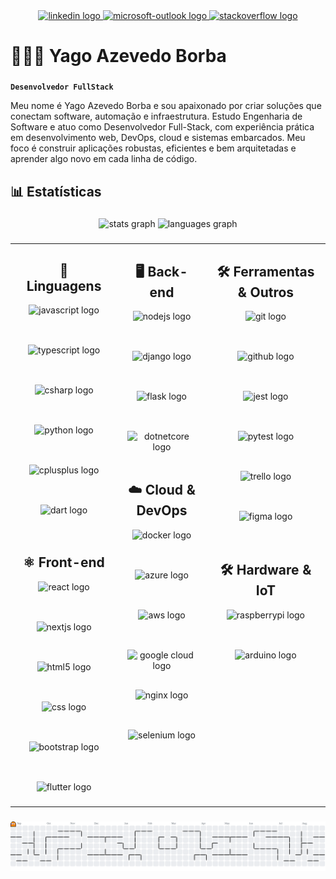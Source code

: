 <div align="center">
  <a href="https://www.linkedin.com/in/yagoborba/" target="_blank">
    <img src="https://raw.githubusercontent.com/maurodesouza/profile-readme-generator/master/src/assets/icons/social/linkedin/default.svg" width="52" height="40" alt="linkedin logo"  />
  </a>
  <a href="mailto:dev.yagoaborba@hotmail.com" target="_blank">
    <img src="https://raw.githubusercontent.com/maurodesouza/profile-readme-generator/master/src/assets/icons/social/microsoft-outlook/default.svg" width="52" height="40" alt="microsoft-outlook logo"  />
  </a>
  <a href="https://stackoverflow.com/users/18186036/yago-borba" target="_blank">
    <img src="https://raw.githubusercontent.com/maurodesouza/profile-readme-generator/master/src/assets/icons/social/stackoverflow/default.svg" width="52" height="40" alt="stackoverflow logo"  />
  </a>
</div>

###

<h1 align="left">👩🏻‍💻 Yago Azevedo Borba</h1>

###
<p align="left"><strong><code>Desenvolvedor FullStack</code></strong></p>
<p align="left">Meu nome é Yago Azevedo Borba e sou apaixonado por criar soluções que conectam software, automação e infraestrutura. Estudo Engenharia de Software e atuo como Desenvolvedor Full-Stack, com experiência prática em desenvolvimento web, DevOps, cloud e sistemas embarcados. Meu foco é construir aplicações robustas, eficientes e bem arquitetadas e aprender algo novo em cada linha de código.</p>

###

<h2 align="left">📊 Estatísticas</h2>

###

<div align="center">
  <img src="https://github-readme-stats.vercel.app/api?username=YagoBorba&hide_title=false&hide_rank=false&show_icons=true&include_all_commits=true&count_private=true&disable_animations=false&theme=dracula&locale=en&hide_border=false&order=1" height="150" alt="stats graph"  />
  <img src="https://github-readme-stats.vercel.app/api/top-langs?username=YagoBorba&locale=en&hide_title=false&layout=compact&card_width=320&langs_count=5&theme=dracula&hide_border=false&order=2" height="150" alt="languages graph"  />
</div>

###

<table align="center" style="width: 100%; max-width: 960px; margin: auto; text-align: center;">
  <tr>
    <td style="vertical-align: top; padding: 0 16px;">
      <h2>🤖 Linguagens</h2>
      <div style="display:flex; flex-wrap: wrap; justify-content: center; gap: 24px; max-width: 200px; margin: auto;">
        <img src="https://cdn.jsdelivr.net/gh/devicons/devicon/icons/javascript/javascript-original.svg" height="40" alt="javascript logo" />
        <img src="https://cdn.jsdelivr.net/gh/devicons/devicon/icons/typescript/typescript-original.svg" height="40" alt="typescript logo" />
        <img src="https://cdn.jsdelivr.net/gh/devicons/devicon/icons/csharp/csharp-original.svg" height="40" alt="csharp logo" />
        <img src="https://cdn.jsdelivr.net/gh/devicons/devicon/icons/python/python-original.svg" height="40" alt="python logo" />
        <img src="https://cdn.jsdelivr.net/gh/devicons/devicon/icons/cplusplus/cplusplus-original.svg" height="40" alt="cplusplus logo" />
        <img src="https://cdn.jsdelivr.net/gh/devicons/devicon/icons/dart/dart-original.svg" height="40" alt="dart logo" />
      </div>
      <h2 style="margin-top: 40px;">⚛️ Front-end</h2>
      <div style="display:flex; flex-wrap: wrap; justify-content: center; gap: 24px; max-width: 200px; margin: auto;">
        <img src="https://cdn.jsdelivr.net/gh/devicons/devicon/icons/react/react-original.svg" height="40" alt="react logo" />
        <img src="https://cdn.jsdelivr.net/gh/devicons/devicon/icons/nextjs/nextjs-original.svg" height="40" alt="nextjs logo" />
        <img src="https://cdn.jsdelivr.net/gh/devicons/devicon/icons/html5/html5-original.svg" height="40" alt="html5 logo" />
        <img src="https://cdn.jsdelivr.net/gh/devicons/devicon/icons/css3/css3-original.svg" height="40" alt="css logo" />
        <img src="https://cdn.jsdelivr.net/gh/devicons/devicon/icons/bootstrap/bootstrap-original.svg" height="40" alt="bootstrap logo" />
        <img src="https://cdn.jsdelivr.net/gh/devicons/devicon/icons/flutter/flutter-original.svg" height="40" alt="flutter logo" />
      </div>
    </td>
    <td style="vertical-align: top; padding: 0 16px;">
      <h2>🖥️ Back-end</h2>
      <div style="display:flex; flex-wrap: wrap; justify-content: center; gap: 24px; max-width: 200px; margin: auto;">
        <img src="https://cdn.jsdelivr.net/gh/devicons/devicon/icons/nodejs/nodejs-original.svg" height="40" alt="nodejs logo" />
        <img src="https://cdn.jsdelivr.net/gh/devicons/devicon/icons/django/django-plain.svg" height="40" alt="django logo" />
        <img src="https://cdn.jsdelivr.net/gh/devicons/devicon/icons/flask/flask-original.svg" height="40" alt="flask logo" />
        <img src="https://cdn.jsdelivr.net/gh/devicons/devicon/icons/dotnetcore/dotnetcore-original.svg" height="40" alt="dotnetcore logo" />
      </div>
      <h2 style="margin-top: 40px;">☁️ Cloud & DevOps</h2>
      <div style="display:flex; flex-wrap: wrap; justify-content: center; gap: 24px; max-width: 200px; margin: auto;">
        <img src="https://cdn.jsdelivr.net/gh/devicons/devicon/icons/docker/docker-original.svg" height="40" alt="docker logo" />
        <img src="https://cdn.jsdelivr.net/gh/devicons/devicon/icons/azure/azure-original.svg" height="40" alt="azure logo" />
        <img src="https://cdn.jsdelivr.net/gh/devicons/devicon/icons/amazonwebservices/amazonwebservices-line-wordmark.svg" height="40" alt="aws logo" />
        <img src="https://cdn.jsdelivr.net/gh/devicons/devicon/icons/googlecloud/googlecloud-original.svg" height="40" alt="google cloud logo" />
        <img src="https://cdn.jsdelivr.net/gh/devicons/devicon/icons/nginx/nginx-original.svg" height="40" alt="nginx logo" />
        <img src="https://cdn.jsdelivr.net/gh/devicons/devicon/icons/selenium/selenium-original.svg" height="40" alt="selenium logo" />
      </div>
    </td>
    <td style="vertical-align: top; padding: 0 16px;">
      <h2>🛠️ Ferramentas & Outros</h2>
      <div style="display:flex; flex-wrap: wrap; justify-content: center; gap: 24px; max-width: 200px; margin: auto;">
        <img src="https://cdn.jsdelivr.net/gh/devicons/devicon/icons/git/git-original.svg" height="40" alt="git logo" />
        <img src="https://cdn.jsdelivr.net/gh/devicons/devicon/icons/github/github-original.svg" height="40" alt="github logo" />
        <img src="https://cdn.jsdelivr.net/gh/devicons/devicon/icons/jest/jest-plain.svg" height="40" alt="jest logo" />
        <img src="https://cdn.jsdelivr.net/gh/devicons/devicon/icons/pytest/pytest-original.svg" height="40" alt="pytest logo" />
        <img src="https://cdn.jsdelivr.net/gh/devicons/devicon/icons/trello/trello-plain.svg" height="40" alt="trello logo" />
        <img src="https://cdn.jsdelivr.net/gh/devicons/devicon/icons/figma/figma-original.svg" height="40" alt="figma logo" />
      </div>
      <h2 style="margin-top: 40px;">🛠️ Hardware & IoT</h2>
      <div style="display:flex; flex-wrap: wrap; justify-content: center; gap: 24px; max-width: 200px; margin: auto;">
        <img src="https://cdn.jsdelivr.net/gh/devicons/devicon/icons/raspberrypi/raspberrypi-original.svg" height="40" alt="raspberrypi logo" />
        <img src="https://cdn.jsdelivr.net/gh/devicons/devicon/icons/arduino/arduino-original.svg" height="40" alt="arduino logo" />
      </div>
    </td>
  </tr>
</table>

###

<picture>
  <source media="(prefers-color-scheme: dark)" srcset="https://raw.githubusercontent.com/YagoBorba/YagoBorba/output/pacman-contribution-graph-dark.svg">
  <source media="(prefers-color-scheme: light)" srcset="https://raw.githubusercontent.com/YagoBorba/YagoBorba/output/pacman-contribution-graph.svg">
  <img alt="pacman contribution graph" src="https://raw.githubusercontent.com/YagoBorba/YagoBorba/output/pacman-contribution-graph.svg">
</picture>

###
